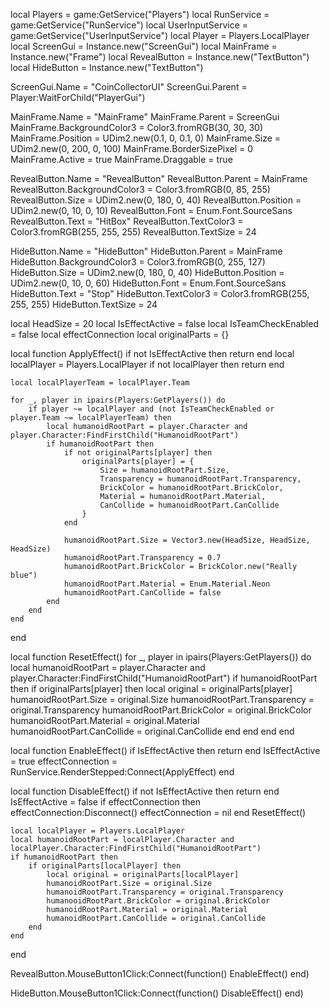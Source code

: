 local Players = game:GetService("Players")
local RunService = game:GetService("RunService")
local UserInputService = game:GetService("UserInputService")
local Player = Players.LocalPlayer
local ScreenGui = Instance.new("ScreenGui")
local MainFrame = Instance.new("Frame")
local RevealButton = Instance.new("TextButton")
local HideButton = Instance.new("TextButton")

ScreenGui.Name = "CoinCollectorUI"
ScreenGui.Parent = Player:WaitForChild("PlayerGui")

MainFrame.Name = "MainFrame"
MainFrame.Parent = ScreenGui
MainFrame.BackgroundColor3 = Color3.fromRGB(30, 30, 30)
MainFrame.Position = UDim2.new(0.1, 0, 0.1, 0)
MainFrame.Size = UDim2.new(0, 200, 0, 100)
MainFrame.BorderSizePixel = 0
MainFrame.Active = true
MainFrame.Draggable = true

RevealButton.Name = "RevealButton"
RevealButton.Parent = MainFrame
RevealButton.BackgroundColor3 = Color3.fromRGB(0, 85, 255)
RevealButton.Size = UDim2.new(0, 180, 0, 40)
RevealButton.Position = UDim2.new(0, 10, 0, 10)
RevealButton.Font = Enum.Font.SourceSans
RevealButton.Text = "HitBox"
RevealButton.TextColor3 = Color3.fromRGB(255, 255, 255)
RevealButton.TextSize = 24

HideButton.Name = "HideButton"
HideButton.Parent = MainFrame
HideButton.BackgroundColor3 = Color3.fromRGB(0, 255, 127)
HideButton.Size = UDim2.new(0, 180, 0, 40)
HideButton.Position = UDim2.new(0, 10, 0, 60)
HideButton.Font = Enum.Font.SourceSans
HideButton.Text = "Stop"
HideButton.TextColor3 = Color3.fromRGB(255, 255, 255)
HideButton.TextSize = 24

local HeadSize = 20
local IsEffectActive = false 
local IsTeamCheckEnabled = false 
local effectConnection
local originalParts = {}

local function ApplyEffect()
	if not IsEffectActive then return end
	local localPlayer = Players.LocalPlayer
	if not localPlayer then return end

	local localPlayerTeam = localPlayer.Team

	for _, player in ipairs(Players:GetPlayers()) do
		if player ~= localPlayer and (not IsTeamCheckEnabled or player.Team ~= localPlayerTeam) then
			local humanoidRootPart = player.Character and player.Character:FindFirstChild("HumanoidRootPart")
			if humanoidRootPart then
				if not originalParts[player] then
					originalParts[player] = {
						Size = humanoidRootPart.Size,
						Transparency = humanoidRootPart.Transparency,
						BrickColor = humanoidRootPart.BrickColor,
						Material = humanoidRootPart.Material,
						CanCollide = humanoidRootPart.CanCollide
					}
				end

				humanoidRootPart.Size = Vector3.new(HeadSize, HeadSize, HeadSize)
				humanoidRootPart.Transparency = 0.7
				humanoidRootPart.BrickColor = BrickColor.new("Really blue")
				humanoidRootPart.Material = Enum.Material.Neon
				humanoidRootPart.CanCollide = false
			end
		end
	end
end

local function ResetEffect()
	for _, player in ipairs(Players:GetPlayers()) do
		local humanoidRootPart = player.Character and player.Character:FindFirstChild("HumanoidRootPart")
		if humanoidRootPart then
			if originalParts[player] then
				local original = originalParts[player]
				humanoidRootPart.Size = original.Size
				humanoidRootPart.Transparency = original.Transparency
				humanoidRootPart.BrickColor = original.BrickColor
				humanoidRootPart.Material = original.Material
				humanoidRootPart.CanCollide = original.CanCollide
			end
		end
	end
end

local function EnableEffect()
	if IsEffectActive then return end
	IsEffectActive = true
	effectConnection = RunService.RenderStepped:Connect(ApplyEffect)
end

local function DisableEffect()
	if not IsEffectActive then return end
	IsEffectActive = false
	if effectConnection then
		effectConnection:Disconnect()
		effectConnection = nil
	end
	ResetEffect()

	local localPlayer = Players.LocalPlayer
	local humanoidRootPart = localPlayer.Character and localPlayer.Character:FindFirstChild("HumanoidRootPart")
	if humanoidRootPart then
		if originalParts[localPlayer] then
			local original = originalParts[localPlayer]
			humanoidRootPart.Size = original.Size
			humanoidRootPart.Transparency = original.Transparency
			humanooidRootPart.BrickColor = original.BrickColor
			humanoidRootPart.Material = original.Material
			humanoidRootPart.CanCollide = original.CanCollide
		end
	end
end

RevealButton.MouseButton1Click:Connect(function()
	EnableEffect()
end)

HideButton.MouseButton1Click:Connect(function()
	DisableEffect()
end)
